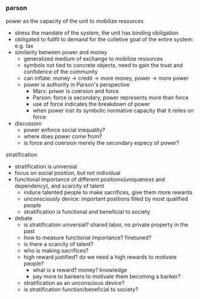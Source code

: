 ### parson

power as the capacity of the unit to mobilize resources
- stress the mandate of the system, the unit has binding obiligation
- obiligated to fullfil to demand for the colletive goal of the entire system: e.g. tax
- similarity between power and money
    - generalized medium of exchange to mobilize resources
    - symbols not tied to concrete objects, need to gain the trust and confidence of the community
    -  can inflate: money -> credit -> more money, power -> more power
    - power is authority in Parson's perspective
        - Marx: power is coersion and force
        - Parson: force is secondary, power represents more than force
        - use of force indicates the breakdown of power
        - when power lost its symbolic normative capacity that it relies on force
- discussion
    - power enforce social inequality?
    - where does power come from?
    - is force and coersion merely the secondary especy of power?

stratification
- stratification is universial
- focus on social position, but not individual
- funcitonal importance of different positions(uniqueness and dependency), and scarcity of talent
    - induce talented people to make sacrifices, give them more rewards
    - unconsciously device: important positions filled by most qualified people
    - stratification is functional and beneficial to society
- debate
    - is stratification universial? shared labor, no private property in the past
    - how to measure functional importance? finetuned?
    - is there a scarcity of talent?
    - who is making sacrifices?
    - high reward justified? do we need a high rewards to motivate people?
        - what is a reward? money? knowledge
        - pay more to bankers to motivate them becoming a banker?
    - stratification as an unconscious device?
    - is stratification function/beneficial to society?
